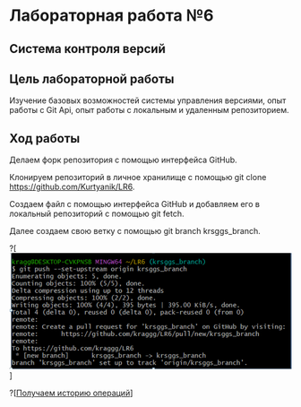 # Лабораторная работа №6
## Система контроля версий

## Цель лабораторной работы
Изучение базовых возможностей системы управления версиями, опыт работы с Git Api, опыт работы с локальным и удаленным репозиторием. 

## Ход работы
Делаем форк репозитория с помощью интерфейса GitHub.

Клонируем репозиторий в личное хранилище с помощью git clone https://github.com/Kurtyanik/LR6. 

Создаем файл с помощью интерфейса GitHub и добавляем его в локальный репозиторий с помощью git fetch.

Далее создаем свою ветку с помощью git branch krsggs_branch.

?[![Пушим ветку](./images/пуш_ветки.png)]

?[[Получаем историю операций](./images/last_updates.png)]








